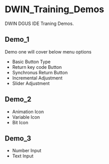 # DWIN_Training_Demos

DWIN DGUS IDE Traning Demos.

## Demo_1

Demo one will cover below menu options

- Basic Button Type
- Return key code Button
- Synchronus Return Button
- Incremental Adjustment
- Slider Adjustment

## Demo_2

- Animation Icon
- Variable Icon
- Bit Icon

## Demo_3

- Number Input
- Text Input


